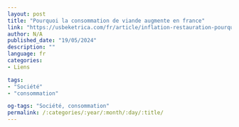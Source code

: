```yaml
---
layout: post
title: "Pourquoi la consommation de viande augmente en france"
link: "https://usbeketrica.com/fr/article/inflation-restauration-pourquoi-la-consommation-de-viande-augmente-en-france"
author: N/A
published_date: "19/05/2024"
description: ""
language: fr
categories:
- Liens

tags:
- "Société"
- "consommation"

og-tags: "Société, consommation"
permalink: /:categories/:year/:month/:day/:title/
---
```

